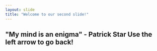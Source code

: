 ```yaml
---
layout: slide
title: "Welcome to our second slide!"
---
```

"My mind is an enigma" - Patrick Star
Use the left arrow to go back!
---

